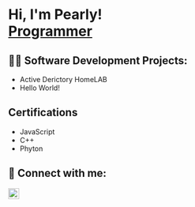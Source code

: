 <h1>Hi, I'm Pearly! <br/><a href="https://github.com/pearly98">Programmer</a></h1>

<h2>👨‍💻 Software Development Projects:</h2>

- Active Derictory HomeLAB
- Hello World!

<h2>Certifications</h2>

- JavaScript
- C++
- Phyton
  
<h2> 🤳 Connect with me:</h2>

[<img align="left" alt="PearlyIngusan | LinkedIn" width="22px" src="https://cdn.jsdelivr.net/npm/simple-icons@v3/icons/linkedin.svg" />][linkedin]

[linkedin]: https://www.linkedin.com/in/pearlyingusan/

<!--
**joshmadakor1/joshmadakor1** is a ✨ _special_ ✨ repository because its `README.md` (this file) appears on your GitHub profile.

Here are some ideas to get you started:

- 🔭 I’m currently working on ...
- 🌱 I’m currently learning ...
- 👯 I’m looking to collaborate on ...
- 🤔 I’m looking for help with ...
- 💬 Ask me about ...
- 📫 How to reach me: ...
- 😄 Pronouns: ...
- ⚡ Fun fact: ...
-->
